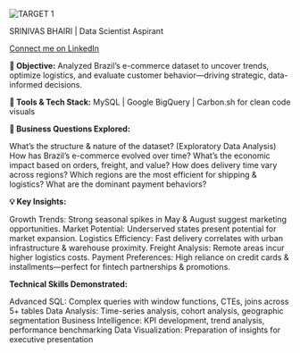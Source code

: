 ![TARGET 1](https://github.com/user-attachments/assets/b5da2c75-5822-4fee-a3e4-f4641ac5b50a)

SRINIVAS BHAIRI | Data Scientist Aspirant

[Connect me on LinkedIn](www.linkedin.com/in/srinivas-bhairi)

**🚀 Objective:**
Analyzed Brazil’s e-commerce dataset to uncover trends, optimize logistics, and evaluate customer behavior—driving strategic, data-informed decisions.

**🔧 Tools & Tech Stack:**
MySQL | Google BigQuery | Carbon.sh for clean code visuals

**📌 Business Questions Explored:**

 What’s the structure & nature of the dataset? (Exploratory Data Analysis)
 How has Brazil’s e-commerce evolved over time?
 What’s the economic impact based on orders, freight, and value?
 How does delivery time vary across regions?
 Which regions are the most efficient for shipping & logistics?
 What are the dominant payment behaviors?

**💡 Key Insights:**

 Growth Trends: Strong seasonal spikes in May & August suggest marketing opportunities.
 Market Potential: Underserved states present potential for market expansion.
 Logistics Efficiency: Fast delivery correlates with urban infrastructure & warehouse proximity.
 Freight Analysis: Remote areas incur higher logistics costs.
 Payment Preferences: High reliance on credit cards & installments—perfect for fintech partnerships & promotions.

**Technical Skills Demonstrated:**

Advanced SQL: Complex queries with window functions, CTEs, joins across 5+ tables
Data Analysis: Time-series analysis, cohort analysis, geographic segmentation
Business Intelligence: KPI development, trend analysis, performance benchmarking
Data Visualization: Preparation of insights for executive presentation
